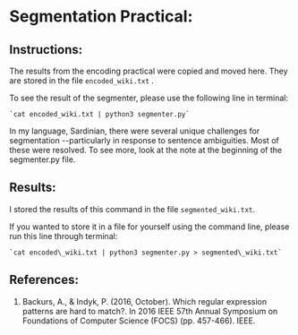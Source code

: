 # Segmentation Practical:

## Instructions:

   The results from the encoding practical were copied and moved here. They are stored in the file `encoded_wiki.txt` .

   To see the result of the segmenter, please use the following line in terminal:

    `cat encoded_wiki.txt | python3 segmenter.py`


   In my language, Sardinian, there were several unique challenges for segmentation --particularly in response to sentence ambiguities. Most of these were resolved. To see more, look at the note at the beginning of the segmenter.py file.


## Results:

   I stored the results of this command in the file `segmented_wiki.txt`.

   If you wanted to store it in a file for yourself using the command line, please run this line through terminal:

    `cat encoded\_wiki.txt | python3 segmenter.py > segmented\_wiki.txt`

## References:

1. Backurs, A., & Indyk, P. (2016, October). Which regular expression patterns are hard to match?. In 2016 IEEE 57th Annual Symposium on Foundations of Computer Science (FOCS) (pp. 457-466). IEEE.
